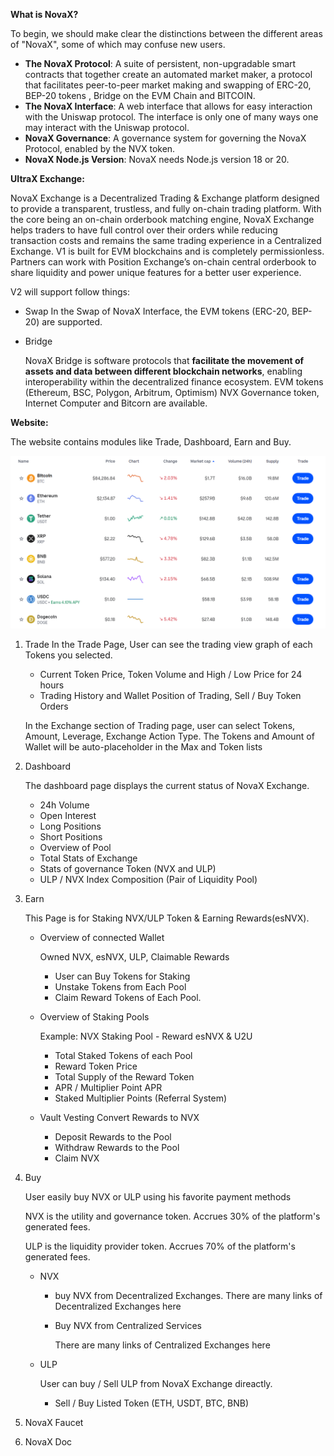 **What is NovaX?**

To begin, we should make clear the distinctions between the different areas of "NovaX", some of which may confuse new users.

- **The NovaX Protocol**: A suite of persistent, non-upgradable smart contracts that together create an automated market maker, a protocol that facilitates peer-to-peer market making and swapping of ERC-20, BEP-20 tokens , Bridge on the EVM Chain and BITCOIN.
- **The NovaX Interface**: A web interface that allows for easy interaction with the Uniswap protocol. The interface is only one of many ways one may interact with the Uniswap protocol.
- **NovaX Governance**: A governance system for governing the NovaX Protocol, enabled by the NVX token.
- **NovaX Node.js Version**: NovaX needs Node.js version 18 or 20.

**UItraX Exchange:**

NovaX Exchange is a Decentralized Trading & Exchange platform designed to provide a transparent, trustless, and fully on-chain trading platform.
With the core being an on-chain orderbook matching engine, NovaX Exchange helps traders to have full control over their orders while reducing transaction costs and remains the same trading experience in a Centralized Exchange.
V1 is built for EVM blockchains and is completely permissionless. Partners can work with Position Exchange’s on-chain central orderbook to share liquidity and power unique features for a better user experience.

V2 will support follow things:

- Swap
In the Swap of NovaX Interface, the EVM tokens (ERC-20, BEP-20) are supported.
- Bridge
    
    NovaX Bridge is software protocols that **facilitate the movement of assets and data between different blockchain networks**, enabling interoperability within the decentralized finance ecosystem. EVM tokens (Ethereum, BSC, Polygon, Arbitrum, Optimism) NVX Governance token, Internet Computer and Bitcorn are available.
    

**Website:**

The website contains modules like Trade, Dashboard, Earn and Buy.

![alt text](public/trade.png)

1. Trade
In the Trade Page, User can see the trading view graph of each Tokens you selected.
    - Current Token Price, Token Volume and High / Low Price for 24 hours
    - Trading History and Wallet Position of Trading, Sell / Buy Token Orders
    
    In the Exchange section of Trading page, user can select Tokens, Amount, Leverage, Exchange Action Type.
    The Tokens and Amount of Wallet will be auto-placeholder in the Max and Token lists
    
2. Dashboard
    
    The dashboard page displays the current status of NovaX Exchange.
    
    - 24h Volume
    - Open Interest
    - Long Positions
    - Short Positions
    - Overview of Pool
    - Total Stats of Exchange
    - Stats of governance Token (NVX and ULP)
    - ULP / NVX Index Composition (Pair of Liquidity Pool)
3. Earn
    
    This Page is for Staking NVX/ULP Token & Earning Rewards(esNVX).
    
    - Overview of connected Wallet
        
        Owned NVX, esNVX, ULP, Claimable Rewards
        
        - User can Buy Tokens for Staking
        - Unstake Tokens from Each Pool
        - Claim Reward Tokens of Each Pool.
    - Overview of Staking Pools
        
        Example: NVX Staking Pool - Reward esNVX & U2U
        
        - Total Staked Tokens of each Pool
        - Reward Token Price
        - Total Supply of the Reward Token
        - APR / Multiplier Point APR
        - Staked Multiplier Points (Referral System)
    - Vault Vesting
    Convert Rewards to NVX
        - Deposit Rewards to the Pool
        - Withdraw Rewards to the Pool
        - Claim NVX
4. Buy
    
    User easily buy NVX or ULP using his favorite payment methods
    
    NVX is the utility and governance token. Accrues 30% of the platform's generated fees.
    
    ULP is the liquidity provider token. Accrues 70% of the platform's generated fees.
    
    - NVX
        - buy NVX from Decentralized Exchanges.
        There are many links of Decentralized Exchanges here
        - Buy NVX from Centralized Services
            
            There are many links of Centralized Exchanges here
            
    - ULP
        
        User can buy / Sell ULP from NovaX Exchange direactly.
        
        - Sell / Buy Listed Token (ETH, USDT, BTC, BNB)
5. NovaX Faucet
6. NovaX Doc
